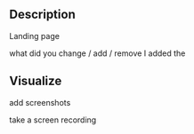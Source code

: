 ## Description

Landing page

what did you change / add / remove
I added the 

## Visualize

add screenshots

take a screen recording 


